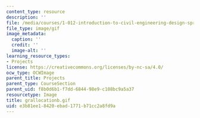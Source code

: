 ```yaml
---
content_type: resource
description: ''
file: /media/courses/1-012-introduction-to-civil-engineering-design-spring-2002/e3b81ee18420ebad1771b71cc2a8fd9a_grallocationb.gif
file_type: image/gif
image_metadata:
  caption: ''
  credit: ''
  image-alt: ''
learning_resource_types:
- Projects
license: https://creativecommons.org/licenses/by-nc-sa/4.0/
ocw_type: OCWImage
parent_title: Projects
parent_type: CourseSection
parent_uid: f8b0d6b1-f7dd-6844-98e9-c108bc9a5a37
resourcetype: Image
title: grallocationb.gif
uid: e3b81ee1-8420-ebad-1771-b71cc2a8fd9a
---
```

